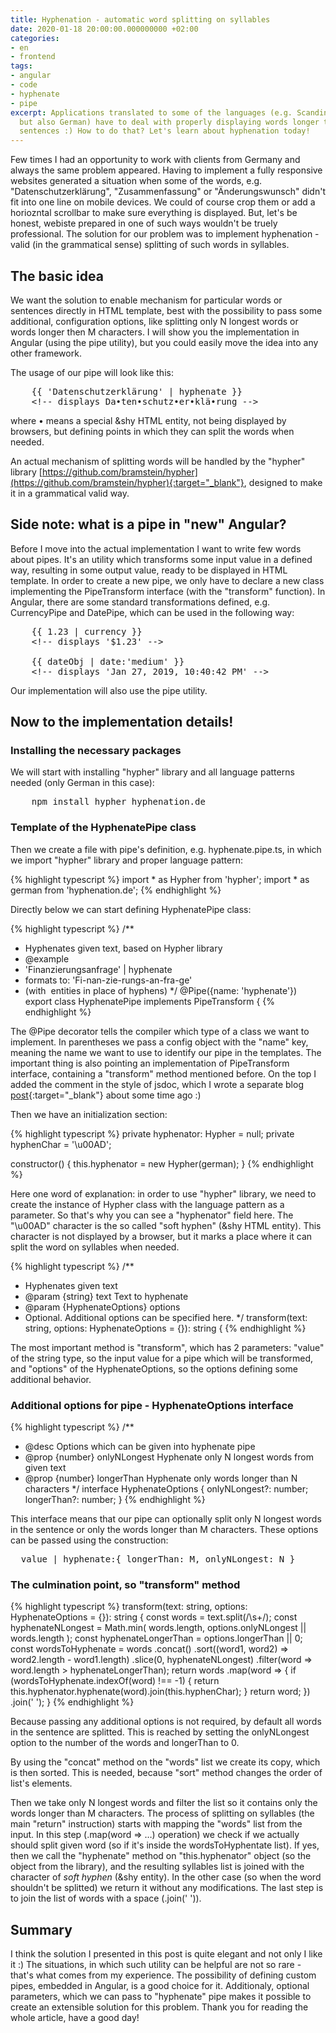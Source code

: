```yaml
---
title: Hyphenation - automatic word splitting on syllables
date: 2020-01-18 20:00:00.000000000 +02:00
categories:
- en
- frontend
tags:
- angular
- code
- hyphenate
- pipe
excerpt: Applications translated to some of the languages (e.g. Scandinavian,
  but also German) have to deal with properly displaying words longer than many
  sentences :) How to do that? Let's learn about hyphenation today!
---
```

Few times I had an opportunity to work with clients from Germany and always
the same problem appeared. Having to implement a fully responsive websites
generated a situation when some of the words, e.g. "Datenschutzerklärung",
"Zusammenfassung" or "Änderungswunsch" didn't fit into one line on mobile devices.
We could of course crop them or add a horiozntal scrollbar to make sure everything
is displayed. But, let's be honest, webiste prepared in one of such ways wouldn't
be truely professional. The solution for our problem was to implement hyphenation -
valid (in the grammatical sense) splitting of such words in syllables.

## The basic idea

We want the solution to enable mechanism for particular words or sentences
directly in HTML template, best with the possibility to pass some additional,
configuration options, like splitting only N longest words or words longer then M
characters. I will show you the implementation in Angular (using the pipe utility),
but you could easily move the idea into any other framework.

The usage of our pipe will look like this:

<pre>
    &lbrace;&lbrace; 'Datenschutzerklärung' | hyphenate &rbrace;&rbrace;
    &lt;!-- displays Da•ten•schutz•er•klä•rung -->
</pre>

where • means a special &amp;shy­­ HTML entity, not being displayed by browsers, but
defining points in which they can split the words when needed.

An actual mechanism of splitting words will be handled by the "hypher" library
[https://github.com/bramstein/hypher](https://github.com/bramstein/hypher){:target="_blank"},
designed to make it in a grammatical valid way.

## Side note: what is a pipe in "new" Angular?

Before I move into the actual implementation I want to write few words about pipes.
It's an utility which transforms some input value in a defined way, resulting
in some output value, ready to be displayed in HTML template. In order to create
a new pipe, we only have to declare a new class implementing the PipeTransform
interface (with the "transform" function). In Angular, there are some standard
transformations defined, e.g. CurrencyPipe and DatePipe, which can be used in the
following way:

<pre>
    &lbrace;&lbrace; 1.23 | currency }}
    &lt;!-- displays '$1.23' -->

    &lbrace;&lbrace; dateObj | date:'medium' }}
    &lt;!-- displays 'Jan 27, 2019, 10:40:42 PM' -->
</pre>

Our implementation will also use the pipe utility.

## Now to the implementation details!

### Installing the necessary packages

We will start with installing "hypher" library and all language patterns needed
(only German in this case):

<pre>
    npm install hypher hyphenation.de
</pre>

### Template of the HyphenatePipe class

Then we create a file with pipe's definition, e.g. hyphenate.pipe.ts, in which
we import "hypher" library and proper language pattern:

{% highlight typescript %}
import * as Hypher from 'hypher';
import * as german from 'hyphenation.de';
{% endhighlight %}

Directly below we can start defining HyphenatePipe class:

{% highlight typescript %}
/**
 * Hyphenates given text, based on Hypher library
 * @example
 *  'Finanzierungsanfrage' | hyphenate
 *  formats to: 'Fi-nan-zie-rungs-an-fra-ge'
 *  (with ­&shy; entities in place of hyphens)
 */
@Pipe({name: 'hyphenate'})
export class HyphenatePipe implements PipeTransform {
{% endhighlight %}

The @Pipe decorator tells the compiler which type of a class we want to implement.
In parentheses we pass a config object with the "name" key, meaning the name we
want to use to identify our pipe in the templates. The important thing is also
pointing an implementation of PipeTransform interface, containing a "transform"
method mentioned before. On the top I added the comment in the style of jsdoc,
which I wrote a separate blog [post](/en/frontend/2020/01/jsdoc){:target="_blank"}
about some time ago :)

Then we have an initialization section:

{% highlight typescript %}
private hyphenator: Hypher = null;
private hyphenChar = '\u00AD';

constructor() {
  this.hyphenator = new Hypher(german);
}
{% endhighlight %}

Here one word of explanation: in order to use "hypher" library, we need to create
the instance of Hypher class with the language pattern as a parameter. So that's
why you can see a "hyphenator" field here. The "\u00AD" character is the so called
"soft hyphen" (&amp;shy­ HTML entity). This character is not displayed by a browser,
but it marks a place where it can split the word on syllables when needed.

{% highlight typescript %}
/**
 * Hyphenates given text
 * @param {string} text Text to hyphenate
 * @param {HyphenateOptions} options
 *  Optional. Additional options can be specified here.
 */
transform(text: string, options: HyphenateOptions = {}): string {
{% endhighlight %}

The most important method is "transform", which has 2 parameters: "value" of the
string type, so the input value for a pipe which will be transformed, and "options"
of the HyphenateOptions, so the options defining some additional behavior.

### Additional options for pipe - HyphenateOptions interface

{% highlight typescript %}
/**
 * @desc Options which can be given into hyphenate pipe
 * @prop {number} onlyNLongest Hyphenate only N longest words from given text
 * @prop {number} longerThan Hyphenate only words longer than N characters
 */
interface HyphenateOptions {
  onlyNLongest?: number;
  longerThan?: number;
}
{% endhighlight %}

This interface means that our pipe can optionally split only N longest words in
the sentence or only the words longer than M characters. These options can be
passed using the construction:

<pre>
  value | hyphenate:{ longerThan: M, onlyNLongest: N }
</pre>

### The culmination point, so "transform" method

{% highlight typescript %}
transform(text: string, options: HyphenateOptions = {}): string {
  const words = text.split(/\s+/);
  const hyphenateNLongest = Math.min(
    words.length, options.onlyNLongest || words.length
  );
  const hyphenateLongerThan = options.longerThan || 0;
  const wordsToHyphenate = words
   .concat()
   .sort((word1, word2) => word2.length - word1.length)
   .slice(0, hyphenateNLongest)
   .filter(word => word.length > hyphenateLongerThan);
  return words
    .map(word => {
      if (wordsToHyphenate.indexOf(word) !== -1) {
        return this.hyphenator.hyphenate(word).join(this.hyphenChar);
      }
      return word;
    })
    .join(' ');
}
{% endhighlight %}

Because passing any additional options is not required, by default all words in
the sentence are splitted. This is reached by setting the onlyNLongest option
to the number of the words and longerThan to 0.

By using the "concat" method on the "words" list we create its copy, which is
then sorted. This is needed, because "sort" method changes the order of
list's elements.

Then we take only N longest words and filter the list so it contains only the
words longer than M characters. The process of splitting on syllables
(the main "return" instruction) starts with mapping the "words" list from the
input. In this step (.map(word =&gt; …) operation) we check if we actually should
split given word (so if it's inside the wordsToHyphentate list). If yes, then we
call the "hyphenate" method on "this.hyphenator" object (so the object from the
library), and the resulting syllables list is joined with the character of
*soft hyphen* (&amp;shy­ entity). In the other case (so when the word shouldn't
be splitted) we return it without any modifications. The last step is to join
the list of words with a space (.join(' ')).

## Summary

I think the solution I presented in this post is quite elegant and not only I
like it :) The situations, in which such utility can be helpful are not so
rare - that's what comes from my experience. The possibility of defining custom
pipes, embedded in Angular, is a good choice for it. Additionaly, optional
parameters, which we can pass to "hyphenate" pipe makes it possible to create
an extensible solution for this problem. Thank you for reading the whole article,
have a good day!
